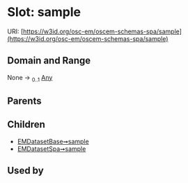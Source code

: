 
# Slot: sample



URI: [https://w3id.org/osc-em/oscem-schemas-spa/sample](https://w3id.org/osc-em/oscem-schemas-spa/sample)


## Domain and Range

None &#8594;  <sub>0..1</sub> [Any](Any.md)

## Parents


## Children

 *  [EMDatasetBase➞sample](EMDatasetBase_sample.md)
 *  [EMDatasetSpa➞sample](EMDatasetSpa_sample.md)

## Used by

